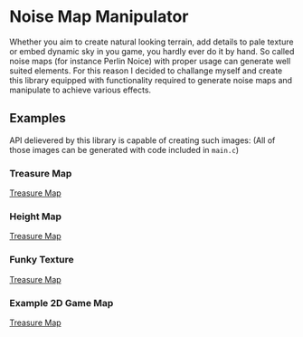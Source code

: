 # Noise Map Manipulator

Whether you aim to create natural looking terrain, add details to pale texture or embed dynamic sky in you game, you hardly ever do it by hand. So called noise maps (for instance Perlin Noice) with proper usage can generate well suited elements. For this reason I decided to challange myself and create this library equipped with functionality required to generate noise maps and manipulate to achieve various effects. 

## Examples

API delievered by this library is capable of creating such images:
(All of those images can be generated with code included in ```main.c```)

### Treasure Map

[Treasure Map](sourceImages/Result1.bmp)

### Height Map

[Treasure Map](sourceImages/Result2.bmp)

### Funky Texture

[Treasure Map](sourceImages/Result4.bmp)

### Example 2D Game Map

[Treasure Map](sourceImages/Result6.bmp)


